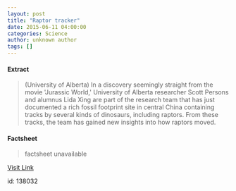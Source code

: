 ```yaml
---
layout: post
title: "Raptor tracker"
date: 2015-06-11 04:00:00
categories: Science
author: unknown author
tags: []
---
```



#### Extract
>(University of Alberta) In a discovery seemingly straight from the movie 'Jurassic World,' University of Alberta researcher Scott Persons and alumnus Lida Xing are part of the research team that has just documented a rich fossil footprint site in central China containing tracks by several kinds of dinosaurs, including raptors. From these tracks, the team has gained new insights into how raptors moved.

#### Factsheet
>factsheet unavailable

[Visit Link](http://www.eurekalert.org/pub_releases/2015-06/uoa-rt061115.php)

id:  138032
